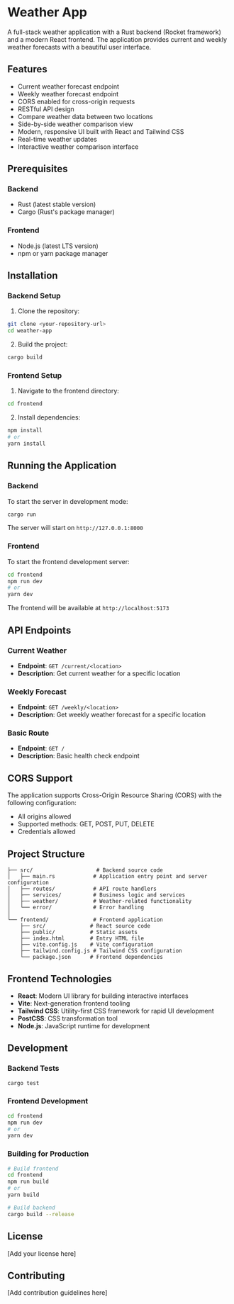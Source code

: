 # Weather App

A full-stack weather application with a Rust backend (Rocket framework) and a modern React frontend. The application provides current and weekly weather forecasts with a beautiful user interface.

## Features

- Current weather forecast endpoint
- Weekly weather forecast endpoint
- CORS enabled for cross-origin requests
- RESTful API design
- Compare weather data between two locations
- Side-by-side weather comparison view
- Modern, responsive UI built with React and Tailwind CSS
- Real-time weather updates
- Interactive weather comparison interface

## Prerequisites

### Backend
- Rust (latest stable version)
- Cargo (Rust's package manager)

### Frontend
- Node.js (latest LTS version)
- npm or yarn package manager

## Installation

### Backend Setup
1. Clone the repository:
```bash
git clone <your-repository-url>
cd weather-app
```

2. Build the project:
```bash
cargo build
```

### Frontend Setup
1. Navigate to the frontend directory:
```bash
cd frontend
```

2. Install dependencies:
```bash
npm install
# or
yarn install
```

## Running the Application

### Backend
To start the server in development mode:
```bash
cargo run
```
The server will start on `http://127.0.0.1:8000`

### Frontend
To start the frontend development server:
```bash
cd frontend
npm run dev
# or
yarn dev
```
The frontend will be available at `http://localhost:5173`

## API Endpoints

### Current Weather
- **Endpoint**: `GET /current/<location>`
- **Description**: Get current weather for a specific location

### Weekly Forecast
- **Endpoint**: `GET /weekly/<location>`
- **Description**: Get weekly weather forecast for a specific location

### Basic Route
- **Endpoint**: `GET /`
- **Description**: Basic health check endpoint

## CORS Support

The application supports Cross-Origin Resource Sharing (CORS) with the following configuration:
- All origins allowed
- Supported methods: GET, POST, PUT, DELETE
- Credentials allowed

## Project Structure

```
├── src/                    # Backend source code
│   ├── main.rs            # Application entry point and server configuration
│   ├── routes/            # API route handlers
│   ├── services/          # Business logic and services
│   ├── weather/           # Weather-related functionality
│   └── error/             # Error handling
│
└── frontend/              # Frontend application
    ├── src/              # React source code
    ├── public/           # Static assets
    ├── index.html        # Entry HTML file
    ├── vite.config.js    # Vite configuration
    ├── tailwind.config.js # Tailwind CSS configuration
    └── package.json      # Frontend dependencies
```

## Frontend Technologies

- **React**: Modern UI library for building interactive interfaces
- **Vite**: Next-generation frontend tooling
- **Tailwind CSS**: Utility-first CSS framework for rapid UI development
- **PostCSS**: CSS transformation tool
- **Node.js**: JavaScript runtime for development

## Development

### Backend Tests
```bash
cargo test
```

### Frontend Development
```bash
cd frontend
npm run dev
# or
yarn dev
```

### Building for Production
```bash
# Build frontend
cd frontend
npm run build
# or
yarn build

# Build backend
cargo build --release
```

## License

[Add your license here]

## Contributing

[Add contribution guidelines here] 